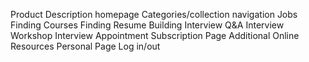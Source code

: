 
Product Description homepage
Categories/collection navigation
Jobs Finding
Courses Finding
Resume Building
Interview Q&A
Interview Workshop
Interview Appointment
Subscription Page
Additional Online Resources
Personal Page
Log in/out
